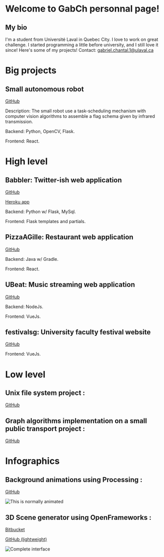 # Welcome to GabCh personnal page! 
## My bio
I'm a student from Université Laval in Quebec City. I love to work on great challenge. I started programming a little before university, and I still love it since! Here's some of my projects! 
Contact: gabriel.chantal.1@ulaval.ca

# Big projects
## Small autonomous robot
[GitHub](https://github.com/GabCh/Gringo-design3)

Description: The small robot use a task-scheduling mechanism with computer vision algorithms to assemble a flag schema given by infrared transmission.

Backend: Python, OpenCV, Flask.

Frontend: React.

# High level
## Babbler: Twitter-ish web application
[GitHub](https://github.com/GabCh/Babbler)

[Heroku app](https://babbler-deploy.herokuapp.com/)

Backend: Python w/ Flask, MySql.

Frontend: Flask templates and partials.

## PizzaAGille: Restaurant web application
[GitHub](https://github.com/GabCh/PizzaAgille)

Backend: Java w/ Gradle.

Frontend: React.

## UBeat: Music streaming web application
[GitHub](https://github.com/GabCh/Ubeat-frontend)

Backend: NodeJs.

Frontend: VueJs.

## festivalsg: University faculty festival website
[GitHub](https://github.com/GabCh/festivalsg)

Frontend: VueJs.

# Low level
## Unix file system project :
[GitHub](https://github.com/GabCh/GLO-2001)

## Graph algorithms implementation on a small public transport project : 
[GitHub](https://github.com/GabCh/GLO-2100)


# Infographics
## Background animations using Processing :
[GitHub](https://github.com/GabCh/Nodes)

![This is normally animated](https://i.imgur.com/NXX8qKx.png)

## 3D Scene generator using OpenFrameworks :
[Bitbucket](https://bitbucket.org/Jouramie/infographie-h2017)

[GitHub (lightweight)](https://github.com/GabCh/SceneCreator)

![Complete interface](https://i.imgur.com/4xX2MTk.png)

